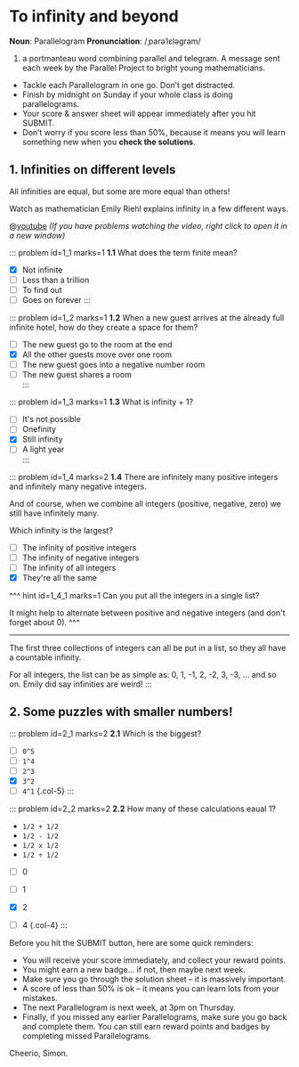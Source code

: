 # To infinity and beyond

<div class="dictionary">

__Noun__: Parallelogram
__Pronunciation__: /ˌparəˈlɛləɡram/

1. a portmanteau word combining parallel and telegram. A message sent each
week by the Parallel Project to bright young mathematicians.

</div>

*	Tackle each Parallelogram in one go. Don’t get distracted.
*	Finish by midnight on Sunday if your whole class is doing parallelograms.
*	Your score & answer sheet will appear immediately after you hit SUBMIT.
*	Don’t worry if you score less than 50%, because it means you will learn something new when you __check the solutions__.


## 1. Infinities on different levels

All infinities are equal, but some are more equal than others!  

Watch as mathematician Emily Riehl explains infinity in a few different ways.  

@[youtube](Vp570S6Plt8?&end=394&rel=0) _(If you have problems watching the video, right click to open it in a new window)_

::: problem id=1_1 marks=1
__1.1__ What does the term finite mean?  

* [x] Not infinite
* [ ] Less than a trillion
* [ ] To find out
* [ ] Goes on forever
:::

::: problem id=1_2 marks=1
__1.2__ When a new guest arrives at the already full infinite hotel, how do they create a space for them?

* [ ] The new guest go to the room at the end  
* [x] All the other guests move over one room  
* [ ] The new guest goes into a negative number room  
* [ ] The new guest shares a room  
:::

::: problem id=1_3 marks=1
__1.3__ What is infinity + 1?  

* [ ] It's not possible  
* [ ] Onefinity  
* [x] Still infinity  
* [ ] A light year  
:::

::: problem id=1_4 marks=2
__1.4__ There are infinitely many positive integers and infinitely many negative integers.  

And of course, when we combine all integers (positive, negative, zero) we still have infinitely many.  

Which infinity is the largest?  

* [ ] The infinity of positive integers  
* [ ] The infinity of negative integers  
* [ ] The infinity of all integers  
* [x] They're all the same  

^^^ hint id=1_4_1 marks=1
Can you put all the integers in a single list?  

It might help to alternate between positive and negative integers (and don't forget about 0).
^^^

---

The first three collections of integers can all be put in a list, so they all have a countable infinity.  

For all integers, the list can be as simple as: 0, 1, -1, 2, -2, 3, -3, ... and so on. Emily did say infinities are weird!
:::  


## 2. Some puzzles with smaller numbers!

::: problem id=2_1 marks=2
__2.1__ Which is the biggest?  

* [ ] `0^5`
* [ ] `1^4`
* [ ] `2^3`
* [x] `3^2`
* [ ] `4^1`
{.col-5}
:::

::: problem id=2_2 marks=2
__2.2__ How many of these calculations eaual 1?

* `1/2 + 1/2`
* `1/2 - 1/2`
* `1/2 x 1/2`
* `1/2 ÷ 1/2`  
  

* [ ] 0
* [ ] 1
* [x] 2
* [ ] 4
{.col-4}
:::


Before you hit the SUBMIT button, here are some quick reminders:

*	You will receive your score immediately, and collect your reward points.
*	You might earn a new badge... if not, then maybe next week.
*	Make sure you go through the solution sheet – it is massively important.
*	A score of less than 50% is ok – it means you can learn lots from your mistakes.
*	The next Parallelogram is next week, at 3pm on Thursday.
*	Finally, if you missed any earlier Parallelograms, make sure you go back and complete them. You can still earn reward points and badges by completing missed Parallelograms.

Cheerio,
Simon.